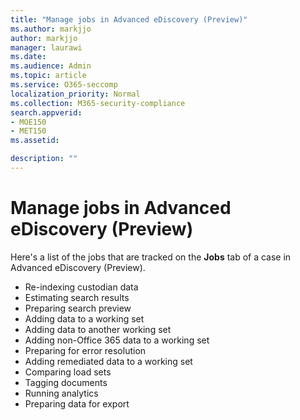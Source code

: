 ```yaml
---
title: "Manage jobs in Advanced eDiscovery (Preview)"
ms.author: markjjo
author: markjjo
manager: laurawi
ms.date: 
ms.audience: Admin
ms.topic: article
ms.service: O365-seccomp
localization_priority: Normal
ms.collection: M365-security-compliance 
search.appverid: 
- MOE150
- MET150
ms.assetid: 

description: ""
---
```


# Manage jobs in Advanced eDiscovery (Preview)

Here's a list of the jobs that are tracked on the **Jobs** tab of a case in Advanced eDiscovery (Preview).

- Re-indexing custodian data
- Estimating search results
- Preparing search preview
- Adding data to a working set
- Adding data to another working set
- Adding non-Office 365 data to a working set
- Preparing for error resolution
- Adding remediated data to a working set
- Comparing load sets
- Tagging documents
- Running analytics
- Preparing data for export
